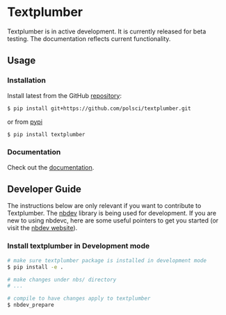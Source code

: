 # Textplumber


<!-- WARNING: THIS FILE WAS AUTOGENERATED! DO NOT EDIT! -->

Textplumber is in active development. It is currently released for beta
testing. The documentation reflects current functionality.

## Usage

### Installation

Install latest from the GitHub
[repository](https://github.com/polsci/textplumber):

``` sh
$ pip install git+https://github.com/polsci/textplumber.git
```

or from [pypi](https://pypi.org/project/textplumber/)

``` sh
$ pip install textplumber
```

### Documentation

Check out the [documentation](https://geoffford.nz/textplumber/).

## Developer Guide

The instructions below are only relevant if you want to contribute to
Textplumber. The [nbdev](https://nbdev.fast.ai/) library is being used
for development. If you are new to using nbdevc, here are some useful
pointers to get you started (or visit the [nbdev
website](https://nbdev.fast.ai/)).

### Install textplumber in Development mode

``` sh
# make sure textplumber package is installed in development mode
$ pip install -e .

# make changes under nbs/ directory
# ...

# compile to have changes apply to textplumber
$ nbdev_prepare
```
